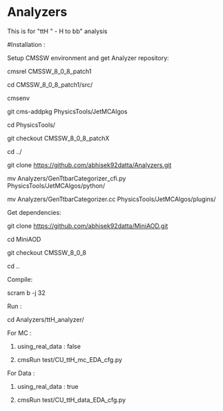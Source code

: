 # Analyzers

This is for "ttH " -  H to bb" analysis

#Installation :

Setup CMSSW environment and get Analyzer repository:

cmsrel CMSSW_8_0_8_patch1

cd CMSSW_8_0_8_patch1/src/

cmsenv

git cms-addpkg PhysicsTools/JetMCAlgos

cd PhysicsTools/

git checkout CMSSW_8_0_8_patchX

cd ../

git clone https://github.com/abhisek92datta/Analyzers.git

mv Analyzers/GenTtbarCategorizer_cfi.py PhysicsTools/JetMCAlgos/python/

mv Analyzers/GenTtbarCategorizer.cc PhysicsTools/JetMCAlgos/plugins/

Get dependencies:

git clone https://github.com/abhisek92datta/MiniAOD.git

cd MiniAOD

git checkout CMSSW_8_0_8

cd ..

Compile:

scram b -j 32

Run :

cd Analyzers/ttH_analyzer/

For MC :

1. using_real_data : false

2. cmsRun test/CU_ttH_mc_EDA_cfg.py 

For Data :

1. using_real_data : true

2. cmsRun test/CU_ttH_data_EDA_cfg.py
